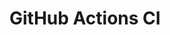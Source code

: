 # GitHub Actions CI
























































































































































































































































































































































































































































































































































































































































































































































































































































































































































































































































































































































































































































































































































































































































































































































































































































































































































































































































































































































































































































































































































































































































































































































































































































































































































































































































































































































































































































































































































































































































































